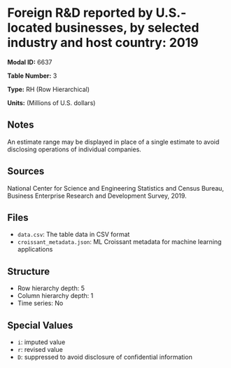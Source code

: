 # Foreign R&D reported by U.S.-located businesses, by selected industry and host country: 2019 

**Modal ID:** 6637

**Table Number:** 3

**Type:** RH (Row Hierarchical)

**Units:** (Millions of U.S. dollars)

## Notes

An estimate range may be displayed in place of a single estimate to avoid disclosing operations of individual companies.

## Sources

National Center for Science and Engineering Statistics and Census Bureau, Business Enterprise Research and Development Survey, 2019.

## Files

- `data.csv`: The table data in CSV format
- `croissant_metadata.json`: ML Croissant metadata for machine learning applications

## Structure

- Row hierarchy depth: 5
- Column hierarchy depth: 1
- Time series: No

## Special Values

- `i`: imputed value
- `r`: revised value
- `D`: suppressed to avoid disclosure of confidential information
